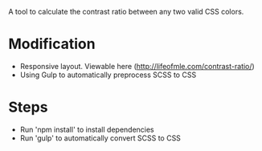 A tool to calculate the contrast ratio between any two valid CSS colors.

# Modification
- Responsive layout. Viewable here (http://lifeofmle.com/contrast-ratio/)
- Using Gulp to automatically preprocess SCSS to CSS

# Steps
- Run 'npm install' to install dependencies
- Run 'gulp' to automatically convert SCSS to CSS